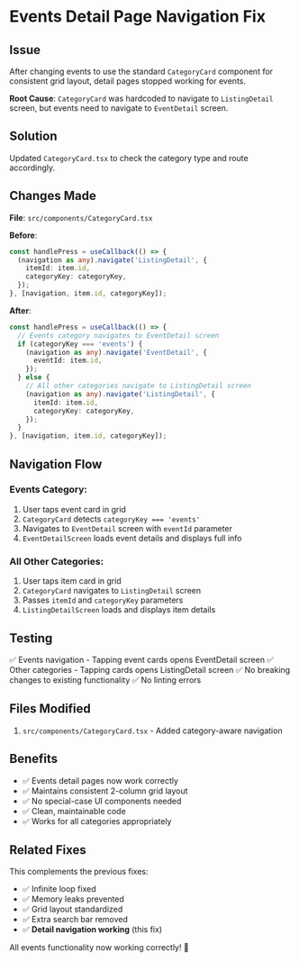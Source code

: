 # Events Detail Page Navigation Fix

## Issue

After changing events to use the standard `CategoryCard` component for consistent grid layout, detail pages stopped working for events.

**Root Cause**: `CategoryCard` was hardcoded to navigate to `ListingDetail` screen, but events need to navigate to `EventDetail` screen.

## Solution

Updated `CategoryCard.tsx` to check the category type and route accordingly.

## Changes Made

**File**: `src/components/CategoryCard.tsx`

**Before**:
```typescript
const handlePress = useCallback(() => {
  (navigation as any).navigate('ListingDetail', {
    itemId: item.id,
    categoryKey: categoryKey,
  });
}, [navigation, item.id, categoryKey]);
```

**After**:
```typescript
const handlePress = useCallback(() => {
  // Events category navigates to EventDetail screen
  if (categoryKey === 'events') {
    (navigation as any).navigate('EventDetail', {
      eventId: item.id,
    });
  } else {
    // All other categories navigate to ListingDetail screen
    (navigation as any).navigate('ListingDetail', {
      itemId: item.id,
      categoryKey: categoryKey,
    });
  }
}, [navigation, item.id, categoryKey]);
```

## Navigation Flow

### Events Category:
1. User taps event card in grid
2. `CategoryCard` detects `categoryKey === 'events'`
3. Navigates to `EventDetail` screen with `eventId` parameter
4. `EventDetailScreen` loads event details and displays full info

### All Other Categories:
1. User taps item card in grid
2. `CategoryCard` navigates to `ListingDetail` screen
3. Passes `itemId` and `categoryKey` parameters
4. `ListingDetailScreen` loads and displays item details

## Testing

✅ Events navigation - Tapping event cards opens EventDetail screen
✅ Other categories - Tapping cards opens ListingDetail screen
✅ No breaking changes to existing functionality
✅ No linting errors

## Files Modified

1. `src/components/CategoryCard.tsx` - Added category-aware navigation

## Benefits

- ✅ Events detail pages now work correctly
- ✅ Maintains consistent 2-column grid layout
- ✅ No special-case UI components needed
- ✅ Clean, maintainable code
- ✅ Works for all categories appropriately

## Related Fixes

This complements the previous fixes:
- ✅ Infinite loop fixed
- ✅ Memory leaks prevented  
- ✅ Grid layout standardized
- ✅ Extra search bar removed
- ✅ **Detail navigation working** (this fix)

All events functionality now working correctly! 🎉


